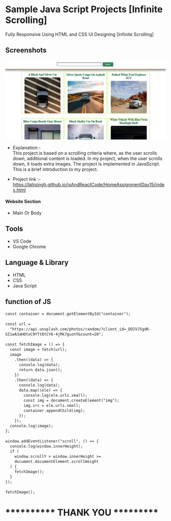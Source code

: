 # Sample Java Script Projects [Infinite Scrolling]

Fully Responsive Using HTML and CSS UI Designing [Infinite Scrolling]
## Screenshots

 ![App Screenshot](https://github.com/laljisingh/jsAndReactCode/blob/main/HomeAssignmentDay15/Capture.JPG?raw=true)



      
- Explanation:-  
This project is based on a scrolling criteria where, as the user scrolls down, additional content is loaded. In my project, when the user scrolls down, it loads extra images. The project is implemented in JavaScript. This is a brief introduction to my project.

- Project link :-  https://laljisingh.github.io/jsAndReactCode/HomeAssignmentDay15/index.html


#### Website Section
* Main Or Body
## Tools
- VS Code
- Google Chrome
## Language & Library
- HTML
- CSS
- Java Script
## function of JS
```
const container = document.getElementById("container");

const url =
  "https://api.unsplash.com/photos/random/?client_id=_DDIVJSgdK-GI1wA3aHOtxC9YTt8tCY6-4jMk7guznY&count=20";

const fetchImage = () => {
  const image = fetch(url);
  image
    .then((data) => {
      console.log(data);
      return data.json();
    })
    .then((data) => {
      console.log(data);
      data.map((ele) => {
        console.log(ele.urls.small);
        const img = document.createElement("img");
        img.src = ele.urls.small;
        container.appendChild(img);
      });
    });
  console.log(image);
};

window.addEventListener("scroll", () => {
  console.log(window.innerHeight);
  if (
    window.scrollY + window.innerHeight >=
    document.documentElement.scrollHeight
  ) {
    fetchImage();
  }
});

fetchImage();
```


   



# ********** **THANK YOU** *********